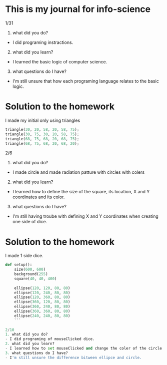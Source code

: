 # This is my journal for info-science

1/31
1. what did you do? 
- I did programing instractions.
2. what did you learn? 
- I learned the basic logic of computer science.
3. what questions do I have? 
- I'm still unsure that how each programing language relates to the basic logic.

# Solution to the homework
I made my initial only using triangles
```.py
triangle(30, 20, 58, 20, 58, 75);
triangle(30, 75, 30, 20, 58, 75);
triangle(68, 75, 68, 20, 68, 75);
triangle(68, 75, 68, 20, 68, 20);
```

2/6
 1. what did you do? 
 - I made circle and made radiation patture with circles with colers
 2. what did you learn? 
 - I learned how to define the size of the square, its location, X and Y coordinates and its color.
 3. what questions do I have? 
 - I'm still having troube with defining X and Y coordinates when creating one side of dice.

# Solution to the homework
I made 1 side dice.
```.py
def setup():
    size(600, 600)
    background(255)
    square(40, 40, 400)
    
    ellipse(120, 120, 80, 80)
    ellipse(120, 240, 80, 80)
    ellipse(120, 360, 80, 80)
    ellipse(360, 120, 80, 80)
    ellipse(360, 240, 80, 80)
    ellipse(360, 360, 80, 80)
    ellipse(240, 240, 80, 80)
    ```
    
2/10
1. what did you do? 
- I did programing of mouseClicked dice.
2. what did you learn? 
- I learned how to set mouseClicked and change the coler of the circle.
3. what questions do I have? 
- I'm still unsure the difference bitween ellipce and circle.

